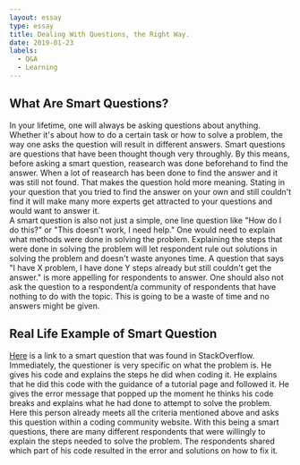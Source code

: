 ```yaml
---
layout: essay
type: essay
title: Dealing With Questions, the Right Way. 
date: 2019-01-23
labels:
  - Q&A 
  - Learning
---
```


## What Are Smart Questions? 
In your lifetime, one will always be asking questions about anything. Whether it's about how to do a certain task or how to solve a problem, the way one asks the question will result in different answers. Smart questions are questions that have been thought though very throughly. By this means, before asking a smart question, reasearch was done beforehand to find the answer. When a lot of reasearch has been done to find the answer and it was still not found. That makes the question hold more meaning. Stating in your question that you tried to find the answer on your own and still couldn't find it will make many more experts get attracted to your questions and would want to answer it.<br />
A smart question is also not just a simple, one line question like "How do I do this?" or "This doesn't work, I need help."  One would need to explain what methods were done in solving the problem. Explaining the steps that were done in solving the problem will let respondent rule out solutions in solving the problem and doesn't waste anyones time. A question that says "I have X problem, I have done Y steps already but still couldn't get the answer." is more appelling for respondents to answer. One should also not ask the question to a respondent/a community of respondents that have nothing to do with the topic. This is going to be a waste of time and no answers might be given. 

## Real Life Example of Smart Question
 [Here](https://stackoverflow.com/questions/44649988/spring-boot-actuator-health-is-not-working) is a link to a smart question that was found in StackOverflow. Immediately, the questioner is very specific on what the problem is. He gives his code and explains the steps he did when coding it. He explains that he did this code with the guidance of a tutorial page and followed it. He gives the error message that popped up the moment he thinks his code breaks and explains what he had done to attempt to solve the problem. Here this person already meets all the criteria mentioned above and asks this question within a coding community website. With this being a smart questions, there are many different respondents that were willingly to explain the steps needed to solve the problem. The respondents shared which part of his code resulted in the error and solutions on how to fix it. 
